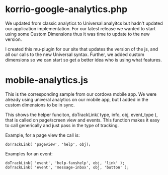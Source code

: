 korrio-google-analytics.php
===================

We updated from classic analytics to Universal analyitcs but hadn't updated our application implementation. For our latest release we wanted to start using some Custom Dimensions thus it was time to update to the new version.

I created this mu-plugin for our site that updates the version of the js, and all our calls to the new Universal syntax. Further, we added custom dimensions so we can start so get a better idea who is using what features.

mobile-analytics.js
===================

This is the corresponding sample from our cordova mobile app. We were already using univeral analytics on our mobile app, but I added in the custom dimensions to be in sync.

This shows the helper funciton, doTrackLink( type, info, obj, event_type ), that is called on page/screen view and events. This function makes it easy to call generically and just pass in the type of tracking.

Example, for a page view the call is:
````
doTrackLink( 'pageview', 'help', obj);
````

Examples for an event:
````
doTrackLink( 'event', 'help-fanshelp', obj, 'link' );
doTrackLink( 'event', 'message-inbox', obj, 'button' );
````
